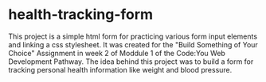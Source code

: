 # health-tracking-form
This project is a simple html form for practicing various form input elements and linking a css stylesheet. It was created for the "Build Something of Your Choice" Assignment in week 2 of Moddule 1 of the Code:You Web Development Pathway.
The idea behind this project was to build a form for tracking personal health information like weight and blood pressure.
